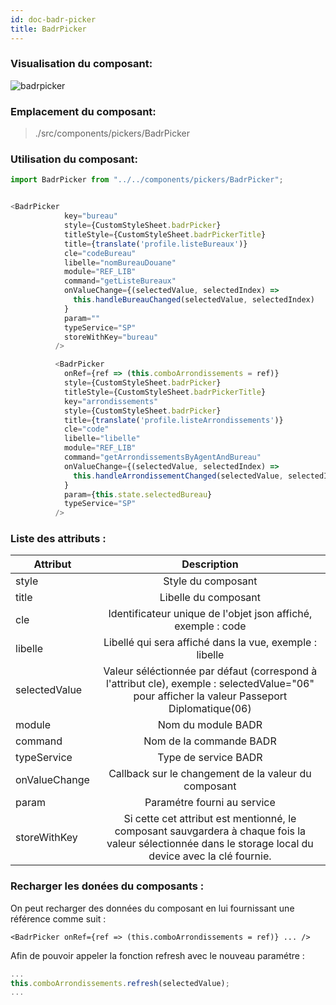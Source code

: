 ```yaml
---
id: doc-badr-picker
title: BadrPicker
---
```


### Visualisation du composant:

![badrpicker](assets/badrPicker.gif)

### Emplacement du composant:

> ./src/components/pickers/BadrPicker

### Utilisation du composant:

```javascript
import BadrPicker from "../../components/pickers/BadrPicker";
```

```javascript

<BadrPicker
            key="bureau"
            style={CustomStyleSheet.badrPicker}
            titleStyle={CustomStyleSheet.badrPickerTitle}
            title={translate('profile.listeBureaux')}
            cle="codeBureau"
            libelle="nomBureauDouane"
            module="REF_LIB"
            command="getListeBureaux"
            onValueChange={(selectedValue, selectedIndex) =>
              this.handleBureauChanged(selectedValue, selectedIndex)
            }
            param=""
            typeService="SP"
            storeWithKey="bureau"
          />

          <BadrPicker
            onRef={ref => (this.comboArrondissements = ref)}
            style={CustomStyleSheet.badrPicker}
            titleStyle={CustomStyleSheet.badrPickerTitle}
            key="arrondissements"
            style={CustomStyleSheet.badrPicker}
            title={translate('profile.listeArrondissements')}
            cle="code"
            libelle="libelle"
            module="REF_LIB"
            command="getArrondissementsByAgentAndBureau"
            onValueChange={(selectedValue, selectedIndex) =>
              this.handleArrondissementChanged(selectedValue, selectedIndex)
            }
            param={this.state.selectedBureau}
            typeService="SP"
          />

```

### Liste des attributs :

| Attribut      |                                                                  Description                                                                  |
| ------------- | :-------------------------------------------------------------------------------------------------------------------------------------------: |
| style         |                                                              Style du composant                                                               |
| title         |                                                             Libelle du composant                                                              |
| cle           |                                         Identificateur unique de l'objet json affiché, exemple : code                                         |
| libelle       |                                            Libellé qui sera affiché dans la vue, exemple : libelle                                            |
| selectedValue | Valeur séléctionnée par défaut (correspond à l'attribut cle), exemple : selectedValue="06" pour afficher la valeur Passeport Diplomatique(06) |
| module        |                                                              Nom du module BADR                                                               |
| command       |                                                            Nom de la commande BADR                                                            |
| typeService   |                                                             Type de service BADR                                                              |
| onValueChange |                                             Callback sur le changement de la valeur du composant                                              |
| param         |                                                          Paramétre fourni au service                                                          |
| storeWithKey  |         Si cette cet attribut est mentionné, le composant sauvgardera à chaque fois la valeur sélectionnée dans le storage local du device avec la clé fournie.          |

### Recharger les donées du composants :

On peut recharger des données du composant en lui fournissant une référence comme suit :

```JSX
<BadrPicker onRef={ref => (this.comboArrondissements = ref)} ... />
```

Afin de pouvoir appeler la fonction refresh avec le nouveau paramétre :

```javascript
...
this.comboArrondissements.refresh(selectedValue);
...
```
